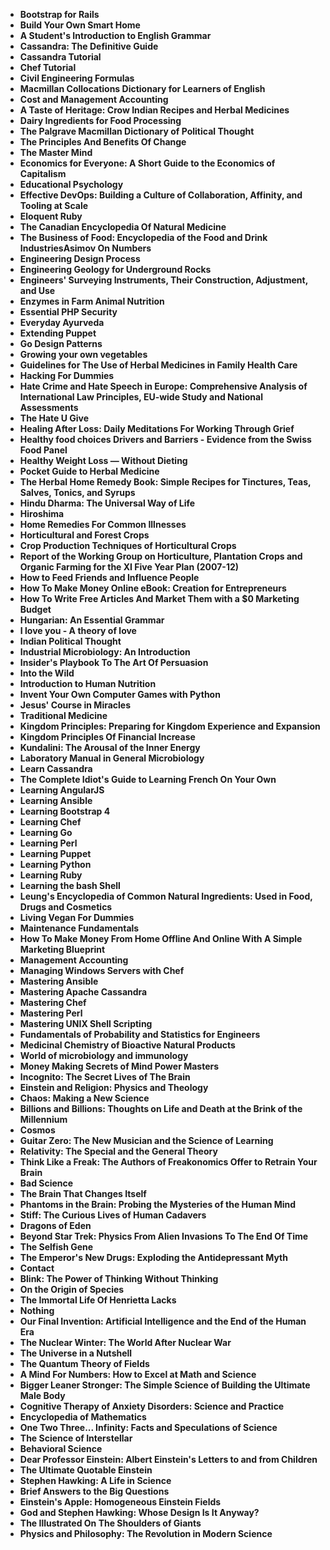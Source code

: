 <ul>

                             

 <li><b><a target="_blank" href="img/sci(1).pdf" style="text-decoration:none;">Bootstrap for Rails</a></b></li>

 <li><b><a target="_blank" href="img/sci(2).pdf" style="text-decoration:none;">Build Your Own Smart Home</a></b></li>

<li><b><a target="_blank" href="img/sci(3).pdf" style="text-decoration:none;">A Student's Introduction to English Grammar</a></b></li>
 <li><b><a target="_blank" href="img/sci(4).pdf" style="text-decoration:none;">Cassandra: The Definitive Guide</a></b></li>                              
<li><b><a target="_blank" href="img/sci(5).pdf" style="text-decoration:none;">Cassandra Tutorial</a></b></li>
<li><b><a target="_blank" href="img/sci(6).pdf" style="text-decoration:none;">Chef Tutorial</a></b></li>
 <li><b><a target="_blank" href="img/sci(7).pdf" style="text-decoration:none;">Civil Engineering Formulas</a></b></li>

 <li><b><a target="_blank" href="img/sci(8).pdf" style="text-decoration:none;"> Macmillan Collocations Dictionary for Learners of English </a></b></li>
   <li><b><a target="_blank" href="img/sci(9).pdf" style="text-decoration:none;">Cost and Management Accounting</a></b></li>                             
 <li><b><a target="_blank" href="img/sci(10).pdf" style="text-decoration:none;">A Taste of Heritage: Crow Indian Recipes and Herbal Medicines </a></b></li>                              
<li><b><a target="_blank" href="img/sci(11).pdf" style="text-decoration:none;">Dairy Ingredients for Food Processing</a></b></li>
<li><b><a target="_blank" href="img/sci(12).pdf" style="text-decoration:none;">The Palgrave Macmillan Dictionary of Political
Thought</a></b></li>
<li><b><a target="_blank" href="img/sci(13).pdf" style="text-decoration:none;">The Principles And Benefits Of Change</a></b></li>
                              
<li><b><a target="_blank" href="img/sci(15).pdf" style="text-decoration:none;">The Master Mind</a></b></li>

<li><b><a target="_blank" href="img/sci(16).pdf" style="text-decoration:none;">Economics for Everyone: A Short Guide to the Economics of Capitalism</a></b></li>

  <li><b><a target="_blank" href="img/sci(17).pdf" style="text-decoration:none;">Educational Psychology</a></b></li>   
  
<li><b><a target="_blank" href="img/sci(18).pdf" style="text-decoration:none;">Effective DevOps: Building a Culture of Collaboration, Affinity, and Tooling at Scale</a></b></li> 

<li><b><a target="_blank" href="img/sci(20).pdf" style="text-decoration:none;">Eloquent Ruby </a></b></li>

<li><b><a target="_blank" href="img/sci(21).pdf" style="text-decoration:none;">The Canadian Encyclopedia Of Natural Medicine</a></b></li>
<li><b><a target="_blank" href="img/sci(22).pdf" style="text-decoration:none;">The Business of Food: Encyclopedia of the Food and Drink IndustriesAsimov On Numbers</a></b></li> 
 <li><b><a target="_blank" href="img/sci(23).pdf" style="text-decoration:none;">Engineering Design Process</a></b></li> 
 

   <li><b><a target="_blank" href="img/sci(24).pdf" style="text-decoration:none;">Engineering Geology for Underground Rocks</a></b></li>
 
   <li><b><a target="_blank" href="img/sci(25).pdf" style="text-decoration:none;">Engineers' Surveying Instruments, Their Construction, Adjustment, and Use</a></b></li>                              
 <li><b><a target="_blank" href="img/sci(26).pdf" style="text-decoration:none;">Enzymes in Farm Animal Nutrition</a></b></li>
 <li><b><a target="_blank" href="img/sci(27).pdf" style="text-decoration:none;">Essential PHP Security</a></b></li>
   
 
   <li><b><a target="_blank" href="img/sci(28).pdf" style="text-decoration:none;">Everyday Ayurveda </a></b></li>
 
   <li><b><a target="_blank" href="img/sci(29).pdf" style="text-decoration:none;">Extending Puppet </a></b></li>                              

  <li><b><a target="_blank" href="img/sci(30).pdf" style="text-decoration:none;">Go Design Patterns</a></b></li>
 
   <li><b><a target="_blank" href="img/sci(31).pdf" style="text-decoration:none;">Growing your own vegetables</a></b></li> 
    <li><b><a target="_blank" href="img/sci(32).pdf" style="text-decoration:none;">Guidelines for The Use of Herbal Medicines
in Family Health Care</a></b></li> 

   <li><b><a target="_blank" href="img/sci(33).pdf" style="text-decoration:none;">Hacking For Dummies</a></b></li>                              

  <li><b><a target="_blank" href="img/sci(34).pdf" style="text-decoration:none;">Hate Crime and Hate Speech in Europe:
Comprehensive Analysis of International Law Principles, EU-wide Study and National Assessments</a></b></li> 
 
  <li><b><a target="_blank" href="img/sci(35).pdf" style="text-decoration:none;">The Hate U Give</a></b></li> 

  <li><b><a target="_blank" href="img/sci(36).pdf" style="text-decoration:none;">Healing After Loss: Daily Meditations For Working Through Grief</a></b></li> 
 
<li><b><a target="_blank" href="img/sci(37).pdf" style="text-decoration:none;">Healthy food choices Drivers and Barriers - Evidence from the Swiss Food Panel</a></b></li>
 <li><b><a target="_blank" href="img/sci(38).pdf" style="text-decoration:none;">Healthy Weight Loss — Without Dieting</a></b></li>
<li><b><a target="_blank" href="img/sci(39).pdf" style="text-decoration:none;">Pocket Guide to Herbal Medicine</a></b></li>
 <li><b><a target="_blank" href="img/sci(40).pdf" style="text-decoration:none;">The Herbal Home Remedy Book: Simple Recipes for Tinctures, Teas, Salves, Tonics, and Syrups</a></b></li>                              
<li><b><a target="_blank" href="img/sci(41).pdf" style="text-decoration:none;">Hindu Dharma: The Universal Way of Life</a></b></li>
<li><b><a target="_blank" href="img/sci(42).pdf" style="text-decoration:none;">Hiroshima </a></b></li>
 
  <li><b><a target="_blank" href="img/sci(43).pdf" style="text-decoration:none;">Home Remedies For Common Illnesses</a></b></li>
 <li><b><a target="_blank" href="img/sci(44).pdf" style="text-decoration:none;">Horticultural and Forest Crops</a></b></li>
   <li><b><a target="_blank" href="img/sci(45).pdf" style="text-decoration:none;">Crop Production Techniques of Horticultural Crops</a></b></li>  
   
<li><b><a target="_blank" href="img/sci(46).pdf" style="text-decoration:none;">Report of the Working Group on Horticulture, Plantation Crops and Organic Farming for the XI Five Year Plan (2007-12)</a></b></li> 
                             
<li><b><a target="_blank" href="img/sci(47).pdf" style="text-decoration:none;">How to Feed Friends and Influence People</a></b></li>
<li><b><a target="_blank" href="img/sci(48).pdf" style="text-decoration:none;">How To Make Money Online eBook: Creation for Entrepreneurs</a></b></li>

<li><b><a target="_blank" href="img/sci(49).pdf" style="text-decoration:none;">How To Write Free Articles And Market Them with a $0 Marketing Budget </a></b></li>
                              
<li><b><a target="_blank" href="img/sci(50).pdf" style="text-decoration:none;">Hungarian: An Essential Grammar</a></b></li>
<li><b><a target="_blank" href="img/sci(51).pdf" style="text-decoration:none;">I love you - A theory of love </a></b></li>
<li><b><a target="_blank" href="img/sci(52).pdf" style="text-decoration:none;">Indian Political Thought </a></b></li>

<li><b><a target="_blank" href="img/sci(53).pdf" style="text-decoration:none;">Industrial Microbiology: An Introduction </a></b></li>
 
<li><b><a target="_blank" href="img/sci(54).pdf" style="text-decoration:none;">Insider's Playbook To The Art Of Persuasion </a></b></li>

<li><b><a target="_blank" href="img/sci(55).pdf" style="text-decoration:none;">Into the Wild </a></b></li>
 
  <li><b><a target="_blank" href="img/sci(56).pdf" style="text-decoration:none;">Introduction to Human Nutrition </a></b></li>                              

  <li><b><a target="_blank" href="img/sci(57).pdf" style="text-decoration:none;">Invent Your Own Computer Games with Python </a></b></li>
 
   <li><b><a target="_blank" href="img/sci(58).pdf" style="text-decoration:none;">Jesus' Course in Miracles</a></b></li>
    <li><b><a target="_blank" href="img/sci(59).pdf" style="text-decoration:none;">Traditional Medicine </a></b></li>
 
  <li><b><a target="_blank" href="img/sci(60).pdf" style="text-decoration:none;">Kingdom Principles: Preparing for Kingdom Experience and Expansion </a></b></li>
 
   <li><b><a target="_blank" href="img/sci(61).pdf" style="text-decoration:none;">Kingdom Principles Of Financial Increase </a></b></li>
 
   <li><b><a target="_blank" href="img/sci(62).pdf" style="text-decoration:none;">Kundalini: The Arousal of the Inner Energy</a></b></li>
 
   <li><b><a target="_blank" href="img/sci(63).pdf" style="text-decoration:none;">Laboratory Manual in General Microbiology </a></b></li>                              

  <li><b><a target="_blank" href="img/sci(64).pdf" style="text-decoration:none;">Learn Cassandra</a></b></li>
 
   <li><b><a target="_blank" href="img/sci(65).pdf" style="text-decoration:none;">The Complete Idiot's Guide to Learning French On Your Own </a></b></li> 

   <li><b><a target="_blank" href="img/sci(66).pdf" style="text-decoration:none;">Learning AngularJS</a></b></li> 
 
   <li><b><a target="_blank" href="img/sci(67).pdf" style="text-decoration:none;">Learning Ansible</a></b></li>                              

  <li><b><a target="_blank" href="img/sci(68).pdf" style="text-decoration:none;">Learning Bootstrap 4</a></b></li> 
 
  
   <li><b><a target="_blank" href="img/sci(69).pdf" style="text-decoration:none;">Learning Chef</a></b></li>                              

  <li><b><a target="_blank" href="img/sci(70).pdf" style="text-decoration:none;">Learning Go </a></b></li> 
  
 
 <li><b><a target="_blank" href="img/sci(71).pdf" style="text-decoration:none;">Learning Perl</a></b></li>
 
 <li><b><a target="_blank" href="img/sci(72).pdf" style="text-decoration:none;">Learning Puppet</a></b></li> 
 
 
 <li><b><a target="_blank" href="img/sci(73).pdf" style="text-decoration:none;">Learning Python</a></b></li>
  <li><b><a target="_blank" href="img/sci(74).pdf" style="text-decoration:none;">Learning Ruby</a></b></li>
    <li><b><a target="_blank" href="img/sci(75).pdf" style="text-decoration:none;">Learning the bash Shell</a></b></li>                        
<li><b><a target="_blank" href="img/sci(76).pdf" style="text-decoration:none;">Leung's Encyclopedia of Common Natural Ingredients: Used in Food, Drugs and Cosmetics</a></b></li>

 <li><b><a target="_blank" href="img/sci(77).pdf" style="text-decoration:none;">Living Vegan For Dummies</a></b></li> 
 
 
 <li><b><a target="_blank" href="img/sci(78).pdf" style="text-decoration:none;">Maintenance Fundamentals </a></b></li>
  <li><b><a target="_blank" href="img/sci(79).pdf" style="text-decoration:none;">How To Make Money From Home Offline And Online With A Simple Marketing Blueprint</a></b></li>


 <li><b><a target="_blank" href="img/sci(80).pdf" style="text-decoration:none;">Management Accounting</a></b></li> 
 
 
 <li><b><a target="_blank" href="img/sci(81).pdf" style="text-decoration:none;">Managing Windows Servers with Chef </a></b></li>
  <li><b><a target="_blank" href="img/sci(82).pdf" style="text-decoration:none;">Mastering Ansible</a></b></li>

 <li><b><a target="_blank" href="img/sci(83).pdf" style="text-decoration:none;">Mastering Apache Cassandra</a></b></li>
  <li><b><a target="_blank" href="img/sci(84).pdf" style="text-decoration:none;">Mastering Chef</a></b></li>

 <li><b><a target="_blank" href="img/sci(85).pdf" style="text-decoration:none;">Mastering Perl </a></b></li>
  <li><b><a target="_blank" href="img/sci(86).pdf" style="text-decoration:none;">Mastering UNIX Shell Scripting</a></b></li>

 <li><b><a target="_blank" href="img/sci(87).pdf" style="text-decoration:none;">Fundamentals of Probability and Statistics for Engineers</a></b></li>
  <li><b><a target="_blank" href="img/sci(88).pdf" style="text-decoration:none;">Medicinal Chemistry of Bioactive Natural Products</a></b></li>
  <li><b><a target="_blank" href="img/sci(89).pdf" style="text-decoration:none;">World of microbiology and immunology</a></b></li>
  
  
  <li><b><a target="_blank" href="img/sci(90).pdf" style="text-decoration:none;">Money Making Secrets of Mind Power Masters</a></b></li>
  <li><b><a target="_blank" href="img/sci(91).pdf" style="text-decoration:none;">Incognito: The Secret Lives of The Brain</a></b></li>

 <li><b><a target="_blank" href="img/sci(92).pdf" style="text-decoration:none;">Einstein and Religion: Physics and Theology</a></b></li>
  <li><b><a target="_blank" href="img/sci(93).pdf" style="text-decoration:none;"> Chaos: Making a New Science</a></b></li>
  <li><b><a target="_blank" href="img/sci(94).pdf" style="text-decoration:none;">Billions and Billions: Thoughts on Life and Death at the Brink of the Millennium</a></b></li> 
  
   <li><b><a target="_blank" href="img/sci(95).pdf" style="text-decoration:none;">Cosmos</a></b></li>  
  
<li><b><a target="_blank" href="img/sci(96).pdf" style="text-decoration:none;">Guitar Zero: The New Musician and the Science of Learning</a></b></li> 
  
   <li><b><a target="_blank" href="img/sci(97).pdf" style="text-decoration:none;">Relativity: The Special and the General Theory</a></b></li>  
  
 <li><b><a target="_blank" href="img/sci(98).pdf" style="text-decoration:none;">Think Like a Freak: The Authors of Freakonomics Offer to Retrain Your Brain</a></b></li> 
  
   <li><b><a target="_blank" href="img/sci(99).pdf" style="text-decoration:none;">Bad Science</a></b></li>  
  
<li><b><a target="_blank" href="img/sci(100).pdf" style="text-decoration:none;">The Brain That Changes Itself</a></b></li>  
  
 <li><b><a target="_blank" href="img/sci(101).pdf" style="text-decoration:none;">Phantoms in the Brain: Probing the Mysteries of the Human Mind</a></b></li> 
  
   <li><b><a target="_blank" href="img/sci(102).pdf" style="text-decoration:none;">Stiff: The Curious Lives of Human Cadavers</a></b></li> 
  
   
 <li><b><a target="_blank" href="img/sci(103).pdf" style="text-decoration:none;">Dragons of Eden</a></b></li> 
  
   <li><b><a target="_blank" href="img/sci(104).pdf" style="text-decoration:none;">Beyond Star Trek: Physics From Alien Invasions To The End Of Time</a></b></li>  
   
 <li><b><a target="_blank" href="img/sci(105).pdf" style="text-decoration:none;">The Selfish Gene</a></b></li> 
  
   <li><b><a target="_blank" href="img/sci(107).pdf" style="text-decoration:none;">The Emperor's New Drugs: Exploding the Antidepressant Myth</a></b></li> 
  
   
 <li><b><a target="_blank" href="img/sci(108).pdf" style="text-decoration:none;">Contact</a></b></li> 
  
   <li><b><a target="_blank" href="img/sci(109).pdf" style="text-decoration:none;">Blink: The Power of Thinking Without Thinking</a></b></li>  
   
 <li><b><a target="_blank" href="img/sci(110).pdf" style="text-decoration:none;">On the Origin of Species</a></b></li>  
   
<li><b><a target="_blank" href="img/sci(111).pdf" style="text-decoration:none;">The Immortal Life Of Henrietta Lacks</a></b></li> 
  
   
 <li><b><a target="_blank" href="img/sci(112).pdf" style="text-decoration:none;">Nothing</a></b></li> 
  
   <li><b><a target="_blank" href="img/sci(113).pdf" style="text-decoration:none;">Our Final Invention: Artificial Intelligence and the End of the Human Era</a></b></li>  
   
 <li><b><a target="_blank" href="img/sci(116).pdf" style="text-decoration:none;">The Nuclear Winter: The World After Nuclear War</a></b></li>   
   
   <li><b><a target="_blank" href="img/sci(117).rar" style="text-decoration:none;">The Universe in a Nutshell </a></b></li>  
   
 <li><b><a target="_blank" href="img/sci(118).rar" style="text-decoration:none;">The Quantum Theory of Fields</a></b></li>  
   
  <li><b><a target="_blank" href="img/sci(119).pdf" style="text-decoration:none;">A Mind For Numbers: How to Excel at Math and Science</a></b></li> 
  
   <li><b><a target="_blank" href="img/sci(120).pdf" style="text-decoration:none;">Bigger Leaner Stronger: The Simple Science of Building the Ultimate Male Body</a></b></li>  
   
 <li><b><a target="_blank" href="img/sci(121).pdf" style="text-decoration:none;">Cognitive Therapy of Anxiety Disorders: Science and Practice</a></b></li>   
   
   <li><b><a target="_blank" href="img/sci(122).pdf" style="text-decoration:none;">Encyclopedia of Mathematics </a></b></li>  
     
<li><b><a target="_blank" href="img/sci(123).pdf" style="text-decoration:none;">One Two Three... Infinity: Facts and Speculations of Science</a></b></li>  
   
 <li><b><a target="_blank" href="img/sci(124).pdf" style="text-decoration:none;">The Science of Interstellar</a></b></li>   
   
   <li><b><a target="_blank" href="img/sci(125).pdf" style="text-decoration:none;">Behavioral Science </a></b></li>   
   
   <li><b><a target="_blank" href="img/sci(126).pdf" style="text-decoration:none;">Dear Professor Einstein: Albert Einstein's Letters to and from Children </a></b></li> 
   
<li><b><a target="_blank" href="img/sci(27).pdf" style="text-decoration:none;">The Ultimate Quotable Einstein</a></b></li>  
   
 <li><b><a target="_blank" href="img/sci(35).pdf" style="text-decoration:none;">Stephen Hawking: A Life in Science</a></b></li>   
   
   <li><b><a target="_blank" href="img/sci(46).pdf" style="text-decoration:none;">Brief Answers to the Big Questions </a></b></li>   
   
   <li><b><a target="_blank" href="img/sci(52).pdf" style="text-decoration:none;">Einstein's Apple: Homogeneous Einstein Fields </a></b></li>    
   
<li><b><a target="_blank" href="img/sci(106).pdf" style="text-decoration:none;">God and Stephen Hawking: Whose Design Is It Anyway? </a></b></li>   
   
   <li><b><a target="_blank" href="img/sci(114).pdf" style="text-decoration:none;">The Illustrated On The Shoulders of Giants </a></b></li>   
   
 <li><b><a target="_blank" href="img/sci(115).pdf" style="text-decoration:none;">Physics and Philosophy: The Revolution in Modern Science </a></b></li>     
   
   
   
   
 </ul>
